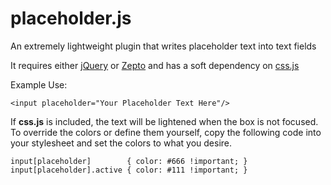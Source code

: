 placeholder.js
==============

An extremely lightweight plugin that writes placeholder text into text fields

It requires either [jQuery](http://jquery.com/) or [Zepto](http://zeptojs.com/) 
and has a soft dependency on [css.js](https://github.com/justinbangerter/css.js)

Example Use:

    <input placeholder="Your Placeholder Text Here"/>
    
If **css.js** is included, the text will be lightened when the box is not focused.
To override the colors or define them yourself, copy the following code into your
stylesheet and set the colors to what you desire.

    input[placeholder]        { color: #666 !important; }
    input[placeholder].active { color: #111 !important; }
